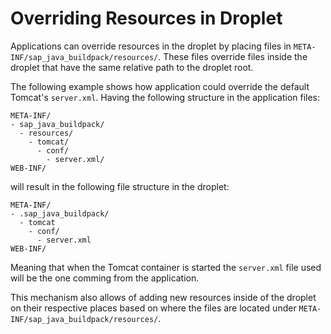 <!-- loio0a345880fa6f4aa8b7c481ea5677d690 -->

# Overriding Resources in Droplet

Applications can override resources in the droplet by placing files in `META-INF/sap_java_buildpack/resources/`. These files override files inside the droplet that have the same relative path to the droplet root.

The following example shows how application could override the default Tomcat's `server.xml`. Having the following structure in the application files:

```
META-INF/
- sap_java_buildpack/
  - resources/
    - tomcat/
      - conf/
        - server.xml/
WEB-INF/
```

will result in the following file structure in the droplet:

```
META-INF/
- .sap_java_buildpack/
  - tomcat
    - conf/
      - server.xml
WEB-INF/
```

Meaning that when the Tomcat container is started the `server.xml` file used will be the one comming from the application.

This mechanism also allows of adding new resources inside of the droplet on their respective places based on where the files are located under `META-INF/sap_java_buildpack/resources/`.

